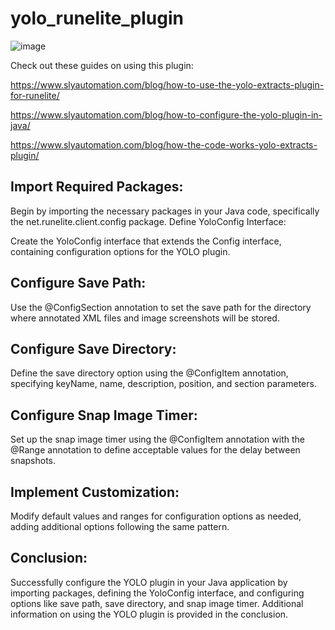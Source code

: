 # yolo_runelite_plugin

![image](https://github.com/slyautomation/yolo_runelite_plugin/assets/81003470/dcac7ff4-8789-4c38-a150-40d2c43097df)


Check out these guides on using this plugin: 

https://www.slyautomation.com/blog/how-to-use-the-yolo-extracts-plugin-for-runelite/

https://www.slyautomation.com/blog/how-to-configure-the-yolo-plugin-in-java/

https://www.slyautomation.com/blog/how-the-code-works-yolo-extracts-plugin/

## Import Required Packages:

Begin by importing the necessary packages in your Java code, specifically the net.runelite.client.config package.
Define YoloConfig Interface:

Create the YoloConfig interface that extends the Config interface, containing configuration options for the YOLO plugin.
## Configure Save Path:

Use the @ConfigSection annotation to set the save path for the directory where annotated XML files and image screenshots will be stored.
## Configure Save Directory:

Define the save directory option using the @ConfigItem annotation, specifying keyName, name, description, position, and section parameters.
## Configure Snap Image Timer:

Set up the snap image timer using the @ConfigItem annotation with the @Range annotation to define acceptable values for the delay between snapshots.
## Implement Customization:

Modify default values and ranges for configuration options as needed, adding additional options following the same pattern.
## Conclusion:

Successfully configure the YOLO plugin in your Java application by importing packages, defining the YoloConfig interface, and configuring options like save path, save directory, and snap image timer. Additional information on using the YOLO plugin is provided in the conclusion.
